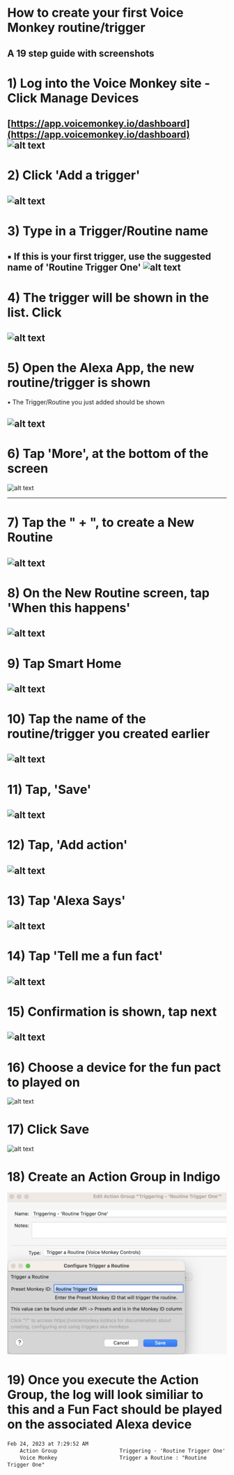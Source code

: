 # How to create your first Voice Monkey routine/trigger

## A 19 step guide with screenshots

# 1) Log into the Voice Monkey site - Click Manage Devices

[https://app.voicemonkey.io/dashboard](https://app.voicemonkey.io/dashboard)
![alt text](https://github.com/anyone2/another-test/blob/main/screenshots/Create%20a%20Device/01-Voice%20Monkey%20Website.jpeg)
---

# 2) Click 'Add a trigger'

![alt text](https://github.com/anyone2/another-test/blob/main/screenshots/Create%20a%20Trigger/01-VM%20Routine%20Triggers.jpg)
---

# 3) Type in a Trigger/Routine name
▪ If this is your first trigger, use the suggested name of 'Routine Trigger One'
![alt text](https://github.com/anyone2/another-test/blob/main/screenshots/Create%20a%20Trigger/02-VM%20Add%20a%20Trigger.jpg)
---

# 4) The trigger will be shown in the list. Click 
![alt text](https://github.com/anyone2/another-test/blob/main/screenshots/Create%20a%20Trigger/03-VM%20Trigger%20Added.jpg)
---


# 5) Open the Alexa App, the new routine/trigger is shown 
▪ The Trigger/Routine you just added should be shown

![alt text](https://github.com/anyone2/another-test/blob/main/screenshots/Create%20a%20Trigger/04-Alexa%20app%20-%20Routine%20Trigger%20One%20connected.jpeg)
---

# 6) Tap 'More', at the bottom of the screen

![alt text](https://github.com/anyone2/another-test/blob/main/screenshots/Create%20a%20Device/06-Alexa%20app%20-%20select%20'More'.jpeg)

<!-- ![alt text](https://github.com/anyone2/another-test/blob/main/screenshots/Create%20a%20Trigger/06-Alexa%20app%20-%20select%20'Routines'.jpeg) -->
---

# 7) Tap the " + ", to create a New Routine

![alt text](https://github.com/anyone2/another-test/blob/main/screenshots/Create%20a%20Trigger/07-Alexa%20app%20-%20click%20plus%20'%2B'%20sign.jpeg)
---

# 8) On the New Routine screen, tap 'When this happens'

![alt text](https://github.com/anyone2/another-test/blob/main/screenshots/Create%20a%20Trigger/08-Alexa%20app%20-%20New%20Routine%20-%20Blank.jpeg)
---

# 9) Tap Smart Home

![alt text](https://github.com/anyone2/another-test/blob/main/screenshots/Create%20a%20Device/09-Alexa%20app%20-%20now%20click%20-%20Smart%20Home.jpeg)
---

# 10) Tap the name of the routine/trigger you created earlier

![alt text](https://github.com/anyone2/another-test/blob/main/screenshots/Create%20a%20Trigger/10-Alexa%20app%20-%20select%20the%20routine%20you%20create%20on%20the%20voicemonkey%20site.jpeg)
---

# 11) Tap, 'Save'

![alt text](https://github.com/anyone2/another-test/blob/main/screenshots/Create%20a%20Trigger/11-Alexa%20app%20-%20Click%20Save.jpeg)
---


# 12) Tap, 'Add action'

![alt text](https://github.com/anyone2/another-test/blob/main/screenshots/Create%20a%20Trigger/12-Alexa%20app%20-%20Add%20action.jpeg)
---

# 13) Tap 'Alexa Says'

![alt text](https://github.com/anyone2/another-test/blob/main/screenshots/Create%20a%20Trigger/13-Alexa%20app%20-%20Alexa%20Says.jpeg)
---


# 14) Tap 'Tell me a fun fact'

![alt text](https://github.com/anyone2/another-test/blob/main/screenshots/Create%20a%20Trigger/14-Alexa%20app%20-%20Fun%20Fact.jpeg)
---


# 15) Confirmation is shown, tap next

![alt text](https://github.com/anyone2/another-test/blob/main/screenshots/Create%20a%20Trigger/15-Alexa%20app%20-%20Fun%20Fact%20-%20confirmation.jpeg)
---

# 16) Choose a device for the fun pact to played on


![alt text](https://github.com/anyone2/another-test/blob/main/screenshots/Create%20a%20Trigger/16-Alexa%20app%20-%20Choose%20Device.jpeg)


# 17) Click Save

![alt text](https://github.com/anyone2/another-test/blob/main/screenshots/Create%20a%20Trigger/17-Alexa%20app%20-%20Tap%20Save.jpeg)

# 18) Create an Action Group in Indigo

![alt text](https://github.com/anyone2/IndigoPlugin-Voice-Monkey/blob/main/Screenshots/Create%20a%20Trigger/18-Indigo%20-%20Action%20Group%20Creation.jpg)


# 19) Once you execute the Action Group, the log will look similiar to this and a Fun Fact should be played on the associated Alexa device

	Feb 24, 2023 at 7:29:52 AM
		Action Group                    Triggering - 'Routine Trigger One'
		Voice Monkey                    Trigger a Routine : "Routine Trigger One"
